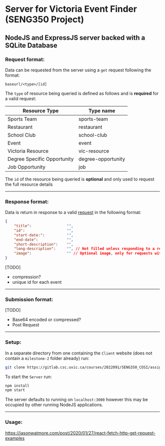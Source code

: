 # Server for Victoria Event Finder (SENG350 Project)

## NodeJS and ExpressJS server backed with a SQLite Database

### Request format:

Data can be requested from the server using a `get` request following the format:

```
baseurl/<type>/[id]
```
The `type` of resource being queried is defined as follows and is **required** for a valid request:

| Resource Type | Type name |
| ------------- | --------- |
| Sports Team   | sports-team |
| Restaurant    | restaurant |
| School Club   | school-club |
| Event         | event     |
| Victoria Resource | vic-resource |
| Degree Specific Opportunity | degree-opportunity |
| Job Opportunity | job     |

The `id` of the resource being queried is **optional** and only used to request the full resource details

---

### Response format:

Data is return in response to a valid [request](#request-format) in the following format:

```json
{
    "title":                "",
    "id":                   "",
    "start-date:":          "",
    "end-date":             "",
    "short-description":    "",
    "long-description":     "", // Not filled unless responding to a request with an `id` specified
    "image":                "" // Optional image, only for requests with `id` specified
}
```

[TODO]
- compression?
- unique id for each event
---

### Submission format:
[TODO] 
- Base64 encoded or compressed?
- Post Request
---

### Setup:
In a separate directory from one containing the `Client` website (does not contain a `milestone-2` folder already) run:
```bash
git clone https://gitlab.csc.uvic.ca/courses/2022091/SENG350_COSI/assignments/jkonkin/milestone-2.git -b VicEventServer
```

To start the `Server` run:
```bash
npm install
npm start
```

The server defaults to running on `localhost:3000` however this may be occupied by other running NodeJS applications.

---

### Usage:
https://jasonwatmore.com/post/2020/01/27/react-fetch-http-get-request-examples